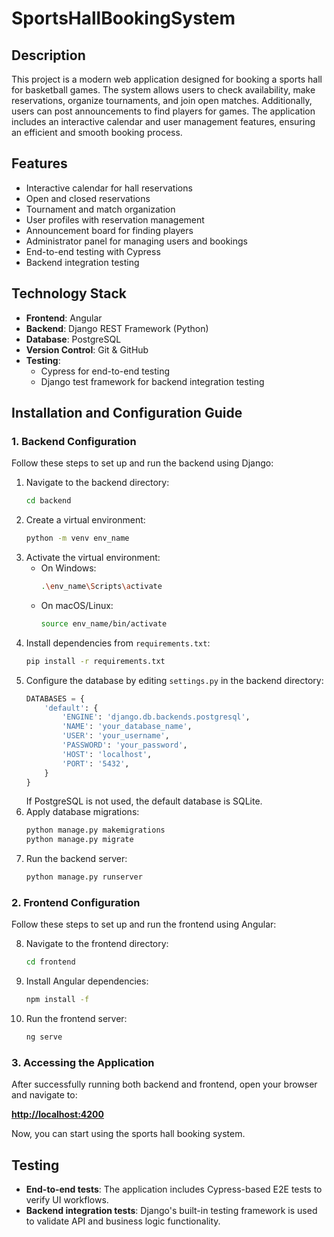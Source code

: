 # SportsHallBookingSystem

## Description
This project is a modern web application designed for booking a sports hall for basketball games. The system allows users to check availability, make reservations, organize tournaments, and join open matches. Additionally, users can post announcements to find players for games. The application includes an interactive calendar and user management features, ensuring an efficient and smooth booking process.

## Features
- Interactive calendar for hall reservations
- Open and closed reservations
- Tournament and match organization
- User profiles with reservation management
- Announcement board for finding players
- Administrator panel for managing users and bookings
- End-to-end testing with Cypress
- Backend integration testing

## Technology Stack
- **Frontend**: Angular  
- **Backend**: Django REST Framework (Python)  
- **Database**: PostgreSQL  
- **Version Control**: Git & GitHub  
- **Testing**:  
  - Cypress for end-to-end testing  
  - Django test framework for backend integration testing  

## Installation and Configuration Guide

### 1. Backend Configuration
Follow these steps to set up and run the backend using Django:

1. Navigate to the backend directory:
   ```sh
   cd backend
   ```
2. Create a virtual environment:
   ```sh
   python -m venv env_name
   ```
3. Activate the virtual environment:
   - On Windows:
     ```sh
     .\env_name\Scripts\activate
     ```
   - On macOS/Linux:
     ```sh
     source env_name/bin/activate
     ```
4. Install dependencies from `requirements.txt`:
   ```sh
   pip install -r requirements.txt
   ```
5. Configure the database by editing `settings.py` in the backend directory:
   ```python
   DATABASES = {
       'default': {
           'ENGINE': 'django.db.backends.postgresql',
           'NAME': 'your_database_name',
           'USER': 'your_username',
           'PASSWORD': 'your_password',
           'HOST': 'localhost',
           'PORT': '5432',
       }
   }
   ```
   If PostgreSQL is not used, the default database is SQLite.
6. Apply database migrations:
   ```sh
   python manage.py makemigrations
   python manage.py migrate
   ```
7. Run the backend server:
   ```sh
   python manage.py runserver
   ```

### 2. Frontend Configuration
Follow these steps to set up and run the frontend using Angular:

8. Navigate to the frontend directory:
   ```sh
   cd frontend
   ```
9. Install Angular dependencies:
   ```sh
   npm install -f
   ```
10. Run the frontend server:
    ```sh
    ng serve
    ```

### 3. Accessing the Application
After successfully running both backend and frontend, open your browser and navigate to:

**[http://localhost:4200](http://localhost:4200)**

Now, you can start using the sports hall booking system.

## Testing
- **End-to-end tests**: The application includes Cypress-based E2E tests to verify UI workflows.
- **Backend integration tests**: Django's built-in testing framework is used to validate API and business logic functionality.

